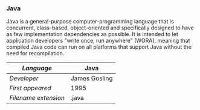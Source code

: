 ### Java
Java is a general-purpose computer-programming language that is concurrent, class-based, object-oriented and specifically designed to have as few implementation dependencies as possible. It is intended to let application developers "write once, run anywhere" (WORA), meaning that compiled Java code can run on all platforms that support Java without the need for recompilation.

|_Language_|Java|
|-|-|
|_Developer_|James Gosling|
|_First appeared_|1995|
|_Filename extension_|.java|